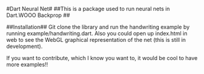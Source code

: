 #Dart Neural Net#
##This is a package used to run neural nets in Dart.WOOO Backprop ##

##Installation##
Git clone the library and run the handwriting example by running example/handwriting.dart. Also you could open up index.html in web to see the WebGL graphical representation of the net (this is still in development).

If you want to contribute, which I know you want to, it would be cool to have more examples!!
